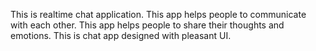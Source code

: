 This is realtime chat application.
This app helps people to communicate with each other.
This app helps people to share their thoughts and emotions.
This is chat app designed with pleasant UI.
